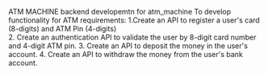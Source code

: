ATM MACHINE
backend developemtn for atm_machine
To develop functionality for ATM
requirements:
1.Create an API to register a user's card (8-digits) and ATM Pin (4-digits)  
2. Create an authentication API to validate the user by 8-digit card number and 4-digit ATM pin.
3. Create an API to deposit the money in the user's account. 
4. Create an API to withdraw the money from the user's bank account.
